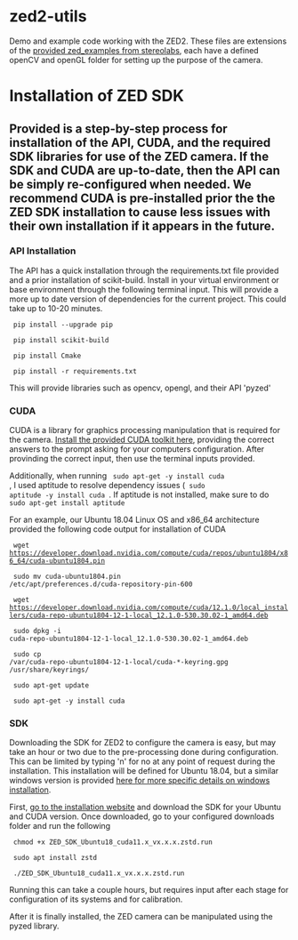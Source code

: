 # zed2-utils
Demo and example code working with the ZED2. These files are extensions of the [provided zed_examples from stereolabs](https://github.com/stereolabs/zed-examples/blob/master/body%20tracking/python/cv_viewer/tracking_viewer.py), each have a defined openCV and openGL folder for setting up the purpose of the camera.

# Installation of ZED SDK
## Provided is a step-by-step process for installation of the API, CUDA, and the required SDK libraries for use of the ZED camera. If the SDK and CUDA are up-to-date, then the API can be simply re-configured when needed. We recommend CUDA is pre-installed prior the the ZED SDK installation to cause less issues with their own installation if it appears in the future.

### API Installation
The API has a quick installation through the requirements.txt file provided and a prior installation of scikit-build. Install in your virtual environment or base environment through the following terminal input. This will provide a more up to date version of dependencies for the current project. This could take up to 10-20 minutes.

<code> pip install --upgrade pip </code>

<code> pip install scikit-build </code>

<code> pip install Cmake </code>

<code> pip install -r requirements.txt </code>

This will provide libraries such as opencv, opengl, and their API 'pyzed'

### CUDA
CUDA is a library for graphics processing manipulation that is required for the camera. [Install the provided CUDA toolkit here](https://developer.nvidia.com/cuda-downloads), providing the correct answers to the prompt asking for your computers configuration. After provinding the correct input, then use the terminal inputs provided.

Additionally, when running <code> sudo apt-get -y install cuda </code>, I used aptitude to resolve dependency issues (<code> sudo aptitude -y install cuda </code>. If aptitude is not installed, make sure to do <code> sudo apt-get install aptitude </code>

For an example, our Ubuntu 18.04 Linux OS and x86_64 architecture provided the following code output for installation of CUDA

<code> wget https://developer.download.nvidia.com/compute/cuda/repos/ubuntu1804/x86_64/cuda-ubuntu1804.pin </code>

<code> sudo mv cuda-ubuntu1804.pin /etc/apt/preferences.d/cuda-repository-pin-600 </code>

<code> wget https://developer.download.nvidia.com/compute/cuda/12.1.0/local_installers/cuda-repo-ubuntu1804-12-1-local_12.1.0-530.30.02-1_amd64.deb </code>

<code> sudo dpkg -i cuda-repo-ubuntu1804-12-1-local_12.1.0-530.30.02-1_amd64.deb </code>

<code> sudo cp /var/cuda-repo-ubuntu1804-12-1-local/cuda-*-keyring.gpg /usr/share/keyrings/ </code>

<code> sudo apt-get update </code>

<code> sudo apt-get -y install cuda </code>

### SDK
Downloading the SDK for ZED2 to configure the camera is easy, but may take an hour or two due to the pre-processing done during configuration. This can be limited by typing 'n' for no at any point of request during the installation. This installation will be defined for Ubuntu 18.04, but a similar windows version is provided [here for more specific details on windows installation](https://www.stereolabs.com/docs/installation/windows/). 

First, [go to the installation website](https://www.stereolabs.com/developers/release/) and download the SDK for your Ubuntu and CUDA version. Once downloaded, go to your configured downloads folder and run the following 

<code> chmod +x ZED_SDK_Ubuntu18_cuda11.x_vx.x.x.zstd.run </code>

<code> sudo apt install zstd </code>

<code> ./ZED_SDK_Ubuntu18_cuda11.x_vx.x.x.zstd.run </code>

Running this can take a couple hours, but requires input after each stage for configuration of its systems and for calibration.

After it is finally installed, the ZED camera can be manipulated using the pyzed library.

